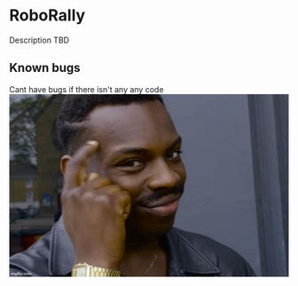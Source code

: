 # RoboRally
Description TBD

## Known bugs
Cant have bugs if there isn't any any code
![points at head](assets/misc/pointsToHead.jpg)

